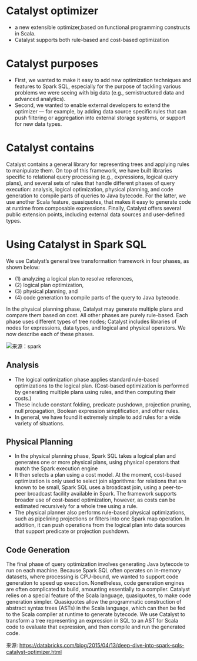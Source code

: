 # Catalyst optimizer

 * a new extensible optimizer,based on functional programming constructs in Scala.
 * Catalyst supports both rule-based and cost-based optimization
 
# Catalyst purposes

* First, we wanted to make it easy to add new optimization techniques and features to Spark SQL, especially for the purpose of tackling various problems we were seeing with big data (e.g., semistructured data and advanced analytics).
* Second, we wanted to enable external developers to extend the optimizer — for example, by adding data source specific rules that can push filtering or aggregation into external storage systems, or support for new data types.

# Catalyst contains

Catalyst contains a general library for representing trees and applying rules to manipulate them. On top of this framework, we have built libraries specific to relational query processing (e.g., expressions, logical query plans), and several sets of rules that handle different phases of query execution: analysis, logical optimization, physical planning, and code generation to compile parts of queries to Java bytecode. For the latter, we use another Scala feature, quasiquotes, that makes it easy to generate code at runtime from composable expressions. Finally, Catalyst offers several public extension points, including external data sources and user-defined types.

# Using Catalyst in Spark SQL

We use Catalyst’s general tree transformation framework in four phases, as shown below:

* (1) analyzing a logical plan to resolve references, 
* (2) logical plan optimization,
* (3) physical planning, and
* (4) code generation to compile parts of the query to Java bytecode. 

In the physical planning phase, Catalyst may generate multiple plans and compare them based on cost. All other phases are purely rule-based. Each phase uses different types of tree nodes; Catalyst includes libraries of nodes for expressions, data types, and logical and physical operators. We now describe each of these phases.

<img src="https://databricks.com/wp-content/uploads/2015/04/Screen-Shot-2015-04-12-at-8.41.26-AM-1024x235.png" width = "" height = "" alt="来源：spark" />

## Analysis

* The logical optimization phase applies standard rule-based optimizations to the logical plan. (Cost-based optimization is performed by generating multiple plans using rules, and then computing their costs.)
* These include constant folding, predicate pushdown, projection pruning, null propagation, Boolean expression simplification, and other rules. 
* In general, we have found it extremely simple to add rules for a wide variety of situations.

## Physical Planning

* In the physical planning phase, Spark SQL takes a logical plan and generates one or more physical plans, using physical operators that match the Spark execution engine
* It then selects a plan using a cost model. At the moment, cost-based optimization is only used to select join algorithms: for relations that are known to be small, Spark SQL uses a broadcast join, using a peer-to-peer broadcast facility available in Spark. The framework supports broader use of cost-based optimization, however, as costs can be estimated recursively for a whole tree using a rule.
* The physical planner also performs rule-based physical optimizations, such as pipelining projections or filters into one Spark map operation. In addition, it can push operations from the logical plan into data sources that support predicate or projection pushdown. 

## Code Generation

The final phase of query optimization involves generating Java bytecode to run on each machine. Because Spark SQL often operates on in-memory datasets, where processing is CPU-bound, we wanted to support code generation to speed up execution. Nonetheless, code generation engines are often complicated to build, amounting essentially to a compiler. Catalyst relies on a special feature of the Scala language, quasiquotes, to make code generation simpler. Quasiquotes allow the programmatic construction of abstract syntax trees (ASTs) in the Scala language, which can then be fed to the Scala compiler at runtime to generate bytecode. We use Catalyst to transform a tree representing an expression in SQL to an AST for Scala code to evaluate that expression, and then compile and run the generated code.


来源: https://databricks.com/blog/2015/04/13/deep-dive-into-spark-sqls-catalyst-optimizer.html


































